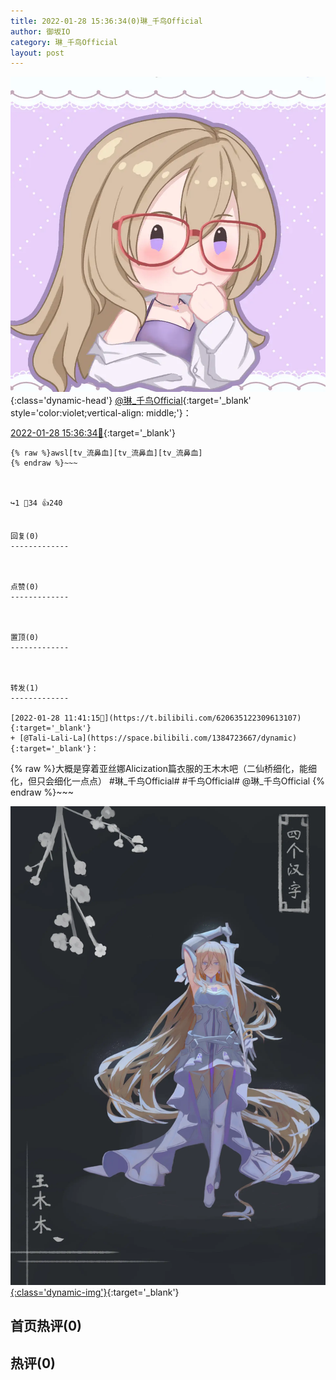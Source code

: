 ```yaml
---
title: 2022-01-28 15:36:34(0)琳_千鸟Official
author: 御坂IO
category: 琳_千鸟Official
layout: post
---
```


![img](/images/c0a88f85ebd0d056f37b114e0748e69556c8b488.jpg){:class='dynamic-head'}
[@琳_千鸟Official](https://space.bilibili.com/1620923329/dynamic){:target='_blank' style='color:violet;vertical-align: middle;'}：

[2022-01-28 15:36:34🔗](https://t.bilibili.com/620695762949442769){:target='_blank'}

~~~
{% raw %}awsl[tv_流鼻血][tv_流鼻血][tv_流鼻血]
{% endraw %}~~~



↪️1 💬34 👍240


回复(0)
-------------



点赞(0)
-------------



置顶(0)
-------------



转发(1)
-------------

[2022-01-28 11:41:15🔗](https://t.bilibili.com/620635122309613107){:target='_blank'}
+ [@Tali-Lali-La](https://space.bilibili.com/1384723667/dynamic){:target='_blank'}：
~~~
{% raw %}大概是穿着亚丝娜Alicization篇衣服的王木木吧（二仙桥细化，能细化，但只会细化一点点）
#琳_千鸟Official# #千鸟Official#
@琳_千鸟Official 
{% endraw %}~~~


[![img](/images/bfa2f90d986501895c00b7e8ddd51a49de0d45e6.jpg){:class='dynamic-img'}](/images/bfa2f90d986501895c00b7e8ddd51a49de0d45e6.jpg){:target='_blank'}




首页热评(0)
-------------



热评(0)
-------------




